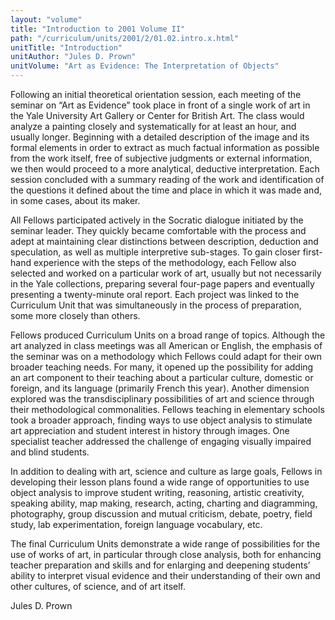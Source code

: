 ```yaml
---
layout: "volume"
title: "Introduction to 2001 Volume II"
path: "/curriculum/units/2001/2/01.02.intro.x.html"
unitTitle: "Introduction"
unitAuthor: "Jules D. Prown"
unitVolume: "Art as Evidence: The Interpretation of Objects"
---
```

<body>
<p>
Following an initial theoretical orientation session, each meeting of the seminar on “Art as Evidence” took place in front of a single work of art in the Yale University Art Gallery or Center for British Art. The class would analyze a painting closely and systematically for at least an hour, and usually longer. Beginning with a detailed description of the image and its formal elements in order to extract as much factual information as possible from the work itself, free of subjective judgments or external information, we then would proceed to a more analytical, deductive interpretation. Each session concluded with a summary reading of the work and identification of the questions it defined about the time and place in which it was made and, in some cases, about its maker.
</p>
<p>
All Fellows participated actively in the Socratic dialogue initiated by the seminar leader. They quickly became comfortable with the process and adept at maintaining clear distinctions between description, deduction and speculation, as well as multiple interpretive sub-stages. To gain closer first-hand experience with the steps of the methodology, each Fellow also selected and worked on a particular work of art, usually but not necessarily in the Yale collections, preparing several four-page papers and eventually presenting a twenty-minute oral report. Each project was linked to the Curriculum Unit that was simultaneously in the process of preparation, some more closely than others.
</p>
<p>
Fellows produced Curriculum Units on a broad range of topics. Although the art analyzed in class meetings was all American or English, the emphasis of the seminar was on a methodology which Fellows could adapt for their own broader teaching needs. For many, it opened up the possibility for adding an art component to their teaching about a particular culture, domestic or foreign, and its language (primarily French this year). Another dimension explored was the transdisciplinary possibilities of art and science through their methodological commonalities. Fellows teaching in elementary schools took a broader approach, finding ways to use object analysis to stimulate art appreciation and student interest in history through images. One specialist teacher addressed the challenge of engaging visually impaired and blind students.
</p>
<p>
In addition to dealing with art, science and culture as large goals, Fellows in developing their lesson plans found a wide range of opportunities to use object analysis to improve student writing, reasoning, artistic creativity, speaking ability, map making, research, acting, charting and diagramming, photography, group discussion and mutual criticism, debate, poetry, field study, lab experimentation, foreign language vocabulary, etc.
</p>
<p>
The final Curriculum Units demonstrate a wide range of possibilities for the use of works of art, in particular through close analysis, both for enhancing teacher preparation and skills and for enlarging and deepening students’ ability to interpret visual evidence and their understanding of their own and other cultures, of science, and of art itself.
</p>
<p>
Jules D. Prown
</p>
</body>